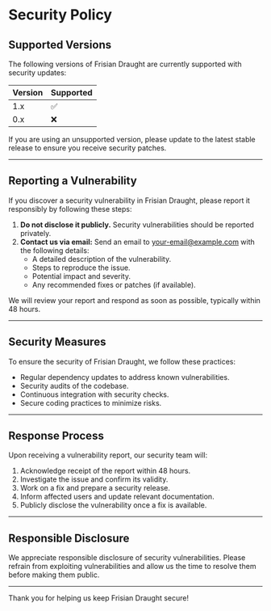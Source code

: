 # Security Policy

## Supported Versions

The following versions of Frisian Draught are currently supported with security updates:

| Version  | Supported          |
|----------|------------------|
| 1.x      | :white_check_mark: |
| 0.x      | :x:                |

If you are using an unsupported version, please update to the latest stable release to ensure you receive security patches.

---

## Reporting a Vulnerability

If you discover a security vulnerability in Frisian Draught, please report it responsibly by following these steps:

1. **Do not disclose it publicly.** Security vulnerabilities should be reported privately.
2. **Contact us via email:** Send an email to [your-email@example.com](mailto:your-email@example.com) with the following details:
   - A detailed description of the vulnerability.
   - Steps to reproduce the issue.
   - Potential impact and severity.
   - Any recommended fixes or patches (if available).

We will review your report and respond as soon as possible, typically within 48 hours.

---

## Security Measures

To ensure the security of Frisian Draught, we follow these practices:

- Regular dependency updates to address known vulnerabilities.
- Security audits of the codebase.
- Continuous integration with security checks.
- Secure coding practices to minimize risks.

---

## Response Process

Upon receiving a vulnerability report, our security team will:

1. Acknowledge receipt of the report within 48 hours.
2. Investigate the issue and confirm its validity.
3. Work on a fix and prepare a security release.
4. Inform affected users and update relevant documentation.
5. Publicly disclose the vulnerability once a fix is available.

---

## Responsible Disclosure

We appreciate responsible disclosure of security vulnerabilities. Please refrain from exploiting vulnerabilities and allow us the time to resolve them before making them public.

---

Thank you for helping us keep Frisian Draught secure!

